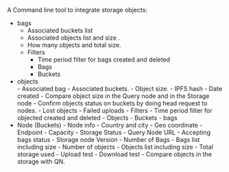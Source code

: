 A Command line tool to integrate storage objects:

- bags 
    - Associated buckets list 
    - Associated objects list and size .
    - How many objects and total size. 
    - Filters
        - Time period filter for bags created and deleted 
        - Bags
        - Buckets
- objects   
      - Associated bag
      - Associated buckets.
      - Object size.
      - IPFS hash
      - Date created 
      - Compare object size in the Query node and in the Storage node
      - Confirm objects status on buckets by doing head request to nodes. 
      - Lost objects
      - Failed uploads
      - Filters
          - Time period filter for objected created and deleted 
          - Objects
          - Buckets
          - bags
- Node (Buckets)
      -	Node info
          - Country and city
          - Geo coordinate 
          - Endpoint
          - Capacity
      -	Storage Status 
      -	Query Node URL 
      -	Accepting bags status
      -	Storage node Version
      -	Number of Bags
      -	Bags list including size
      -	Number of objects
      -	Objects list including size
      -	Total storage used
      -	Upload test
      -	Download test
      -	Compare objects in the storage with QN.
